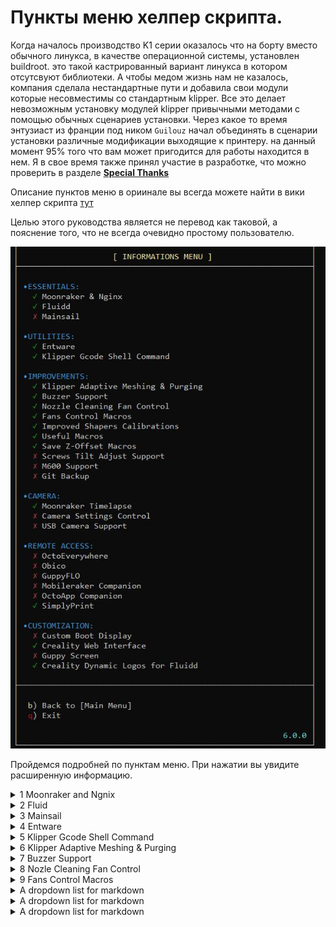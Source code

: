 

<h1>Пункты меню хелпер скрипта.</h1>

Когда началось производство K1 серии оказалось что на борту вместо обычного линукса, в качестве операционной системы, установлен buildroot. это такой кастрированный вариант линукса в котором отсутсвуют библиотеки. А чтобы медом жизнь нам не казалось, компания сделала нестандартные пути и добавила свои модули которые несовместимы со стандартным klipper.  Все это делает невозможным установку модулей klipper привычными методами с помощью обычных сценариев установки. Через какое то время энтузиаст из франции под ником `Guilouz`  начал объединять в сценарии установки различные модификации выходящие к принтеру. на данный момент 95% того что вам может пригодится для работы находится в нем. Я в свое время также принял участие в разработке, что можно проверить в разделе [**Special Thanks**](https://guilouz.github.io/Creality-Helper-Script-Wiki/special-thanks/)

Описание пунктов меню в ориинале вы всегда можете найти в вики хелпер скрипта [тут](https://guilouz.github.io/Creality-Helper-Script-Wiki/helper-script/moonraker-k1/)

Целью этого руководства является не перевод как таковой, а пояснение того, что не всегда очевидно простому пользователю.

![](/version_config/config.jpg)

Пройдемся подробней по пунктам меню. При нажатии вы увидите расширенную информацию.

<details><summary>1 Moonraker and Ngnix</summary>

   Ngnix это HTTP-сервер, обратный прокси сервер с поддержкой кеширования и балансировки нагрузки.

   Moonraker это веб-сервер, который предоставляет API, с помощью которых клиентские приложения могут взаимодействовать с прошивкой Klipper. Нужно это нам не только для взаимодействия с вебпанелью Fluid\Mainsail но и для связи с нашими слайсерами, чтобы они могли посылать файлы на печать.
</details>

<details><summary>2 Fluid</summary>

   Fluidd — это легкий и адаптивный пользовательский интерфейс для Klipper. C помощью него нам будет удобнее и легче получать доступ к различным параметрам и данным.

   если установили fluid доступ к нему будет по порту 4408

   например http://ip_адрес_принтера:4408



</details>

<details><summary>3 Mainsail</summary>

   Современный и отзывчивый пользовательский интерфейс для klipper. альтернатива Fluid. C помощью него нам будет удобнее и легче получать доступ к различным параметрам и данным.

   если установили Mainsail доступ к нему будет по порту 4409

   например http://ip_адрес_принтера:4409

</details>

<details><summary>4 Entware</summary>

   Это менеджер ПО для встраиваемых систем, который открывает доступ к огромному количеству (более 1800) пакетов программ для Linux, в нашем случае необходим для установки библиотек необходимых для работы некоторых пунктов. также в процессе установки сразу устанавливается пакет sftpd для удобного доступа к файловой системе. 
   
   *Огромное то оно конечно огромное, но далеко не всё что необходимо для работы современного клиппера, поэтому многие проекты вынуждены использовать дополнительные платы управления, или менять вообще всю начинку принтера.*

</details>

<details><summary>5 Klipper Gcode Shell Command</summary>

   Необходим для выполнения команд из klipper в среде линукс.
   Нужен для формирования графиков резонансов, формирования адаптивной сетки стола, работы бипера.

</details>

<details><summary>6 Klipper Adaptive Meshing & Purging</summary>

   **Klipper Adaptive Meshing & Purging** — это расширение, которое позволяет вам генерировать сетку и линию очистки только в области платформы, используемой печатаемыми объектами. делится на две части: 
   
   **Adaptive Meshing** - Ададаптивная сетка стола.  При использовании метод автоматически настраивает параметры сетки на основе области, занимаемой определенными печатаемыми объектами. Чтобы это работало в слайсере должен быть пункт "Исключение обьектов" в орке раздел прочее обычно установлена по умолчанию, так же для удобства можно еще ставить галочку напротив "добавлять имя обьектов", однако есть информация что русские имена обьектов печати могут вызвать сбой алгоритма.



   **Purging** - Линия прочистки. также становится адаптивной, так как мы не используем всю площадь стола мы не знаем на какой высоте находится стандартная линия прочистки, во избежания косяков она делается на некотором удалении от наших моделей. в файле Kamp_settings.cfg который находится в папке KAMP есть раздел ей посвященный:

   ```
   variable_purge_height: 0.8                  # высота над столом. по умолчанию 0.8 мм
variable_tip_distance: 0                    # расстояние между филаментом и концом сопла перед прочисткой. по умочанию 0. не трогаем.
variable_purge_margin: 10                   # отступ от печатной модели. по умолчанию 10
variable_purge_amount: 50                   # длина линии прочистки. по умолчанию 50 мм.
variable_flow_rate: 12                      # обьемный расход во время прочистки. по умолчанию 12 мм кубических.
   ```
   Несколько комментариев. `variable_purge_margin:` отступ идет именно от моделей. может быть как по стороне икс так и по игрек, но он не учитывает кайму и поддержки поэтому может вызвать наложение. можно либо увеличить этот параметр, либо повернуть модель так, чтобы поддержки не оказались на пути линии прочистки. либо перед печатью выключить `adaptive_purge_line`

   ![](/random/images/purge_line.jpg)

   `variable_flow_rate` может вызвать пробку уже на первых шагах вашей печати если вы печатаете TPU так как обычно обьемный расход на этих пластиках в районе 3-5 мм кубических и пластику гораздо проще намотаться на шестерню чем лезть в сопло. выход - отключить перед печатью как показано выше, или что предпочтительнее, в параметрах пластика найти вкладку "дополнительно" и вписать туда `_ADAPTIVE_PURGE_LINE_OFF` в начальный код и `_ADAPTIVE_PURGE_LINE_ON` в конечный код.

   ![](/random/images/tpu_filament.jpg)

   В составе пакета также входит модуль **virtual_pins** с помощью которого стало возможным делать в интерфейсе кнопки привязанные к сценариям, а не к физическиким выводам.
 

</details>

<details><summary>7 Buzzer Support</summary>

   Это позволяет использовать встроенный в материнскую плату бипер для воспроизведения звука при определенных действиях. Работает на к1\к1макс но не работает на к1с потому что на последних банально не распаян бипер. я предлагаю три сценария его использования, которые расписаны [**тут**](/ferma/readme.md) 
   
   Если у вас к1с есть 2 варианта решения, либо купить активный бипер и впаять его в материнскую плату, либо найти в [**руководстве**](/usb/readme.md) раздел *beeper* и реализовать пассивный бипер что позволит вам не просто слушать писк но и включать имперский марш по окончании печати :stuck_out_tongue_winking_eye:
 
</details>

<details><summary>8 Nozle Cleaning Fan Control</summary>

   Изменение логики работы вентиляторов во время прочистки сопла.  Небольшое ускорение работы алгоритма. 

</details>


<details><summary>9 Fans Control Macros</summary>

   Изменение логики работы вентиляторов во время работы принтера. Объединение сущностей принтера в новые управляемые обьекты.

   1. **chamber fan** - объедениние температурного датчика камеры принтера и заднего вентилятора.  при превышении пороговой температуры *по умолчанию 35 градусов* задний вентилятор включаетсяя высасывая излишне теплый воздух и подкачивая холодный, таким образом стабилизируя температуру печати.

   Не стоит надеяться на этот вентилятор при печати легкоплавкими пластиками типа ПЛА и PETG так как находится он не на самом верху и не обладает большим расходом воздуха. для печати этими пластиками вам придется либо открывать верхнюю крышку либо использовать проставки между крышкой и корпусом с дополнительными отверстиями для вентиляции. 
 
   В основном *chamber fan* нужен нам для печати Абс-подобными пластиками которые любят не столько высокую температуру печати, сколько стабильно-высокую температуру.  Можно, конечно, выставлять температуру в вебпанели непосредственно перед печатью. Однако гораздо правильнее будет добавить несколько записей в наш профиль филамента:

   ![](/random/images/temp_settings.jpg) 

   ставим температуру печати, однако если мы поставим галку "включить контроль температуры" то печать не начнется до того как в камере не наберется данная температура. это обычно не нужно, так как при печати на первых слоях горячий стол и так создает воздушную рубашку повышенной температуры вокруг модели но если мы ограничимся только установкой температуры орка не передаст данные в принтер. Чтобы это произошло, нам необходимо во вкладке дополнительно вписать `M141 S{overall_chamber_temperature` как это показано на картинке.

   ![](/random/images/temp_settings2.jpg)



   2. **Soc Fan** Это вентилятор обдува материнской платы который расположен под днищем нашего принтера. по умолчанию в родной прошивке логика его работы что он включается если включены моторы осей. После установки данного пункта его логика меняется на более правильную. по умолчанию у нас установлена температура 45. внутри конфига дельта 2, тоесть при достижении 45+2=47 градусов наш кулер включается и охлаждает плату до температуры 45-2=43 градусов после этого выключается. Это обеспечивает не только более тихую работу принтера но и экономит ресурс кулера. 
   
   **Внимание!** где-то среди китайских скриптов есть макрос который проверяет работу кулера материнской платы ВО ВРЕМЯ ПЕЧАТИ и если он в этот момент выключен, выдает на экране принтера предупреждение об ошибке вентилятора материнской платы.

   ![](/random/images/502.jpg)

   **ничего страшного в этом нет**, как вы прочитали выше, мы сами лучше знаем как нам надо, поэтому вывод простой - не обращать внимания на данную ошибку.




</details>


<details><summary>A dropdown list for markdown</summary>

   1. First item must be preceeded with an empty line.
   1. Markdown renders **perfectly**.
   1. Extra item.

</details>


<details><summary>A dropdown list for markdown</summary>

   1. First item must be preceeded with an empty line.
   1. Markdown renders **perfectly**.
   1. Extra item.

</details>


<details><summary>A dropdown list for markdown</summary>

   1. First item must be preceeded with an empty line.
   1. Markdown renders **perfectly**.
   1. Extra item.

</details>